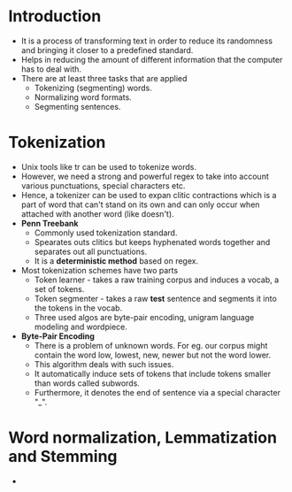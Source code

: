 # Introduction
* It is a process of transforming text in order to reduce its randomness and bringing it closer to a predefined standard.
* Helps in reducing the amount of different information that the computer has to deal with.
* There are at least three tasks that are applied
    * Tokenizing (segmenting) words.
    * Normalizing word formats.
    * Segmenting sentences.

# Tokenization
* Unix tools like tr can be used to tokenize words.
* However, we need a strong and powerful regex to take into account various punctuations, special characters etc.
* Hence, a tokenizer can be used to expan clitic contractions which is a part of word that can't stand on its own and can only occur when attached with another word (like doesn't).
* **Penn Treebank**
    * Commonly used tokenization standard.
    * Spearates outs clitics but keeps hyphenated words together and separates out all punctuations.
    * It is a **deterministic method** based on regex.
* Most tokenization schemes have two parts
    * Token learner - takes a raw training corpus and induces a vocab, a set of tokens.
    * Token segmenter - takes a raw **test** sentence and segments it into the tokens in the vocab.
    * Three used algos are byte-pair encoding, unigram language modeling and wordpiece.
* **Byte-Pair Encoding**
    * There is a problem of unknown words. For eg. our corpus might contain the word low, lowest, new, newer but not the word lower.
    * This algorithm deals with such issues.
    * It automatically induce sets of tokens that include tokens smaller than words called subwords.
    * Furthermore, it denotes the end of sentence via a special character "_".

# Word normalization, Lemmatization and Stemming
* 